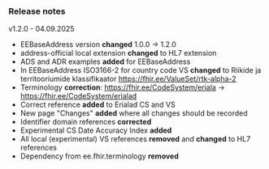 ### Release notes

v1.2.0 - 04.09.2025

* EEBaseAddress version **changed** 1.0.0 -> 1.2.0
* address-official local extension **changed** to HL7 extension
* ADS and ADR examples **added** for EEBaseAddress
* In EEBaseAddress ISO3166-2 for country code VS **changed** to Riikide ja territooriumide klassifikaator https://fhir.ee/ValueSet/rtk-alpha-2 
* Terminology **correction**: https://fhir.ee/CodeSystem/eriala -> https://fhir.ee/CodeSystem/erialad
* Correct reference **added** to Erialad CS and VS 
* New page "Changes" **added** where all changes should be recorded
* Identifier domain references **corrected**
* Experimental CS Date Accuracy Index **added**
* All local (experimental) VS references **removed** and **changed** to HL7 references
* Dependency from ee.fhir.terminology **removed**

